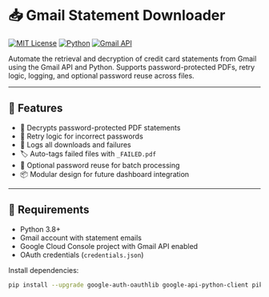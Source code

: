 # 📥 Gmail Statement Downloader


[![MIT License](https://img.shields.io/badge/license-MIT-blue.svg)](LICENSE)
[![Python](https://img.shields.io/badge/python-3.8%2B-blue.svg)](https://www.python.org/downloads/)
[![Gmail API](https://img.shields.io/badge/Gmail%20API-enabled-green.svg)](https://developers.google.com/gmail/api)


Automate the retrieval and decryption of credit card statements from Gmail using the Gmail API and Python. Supports password-protected PDFs, retry logic, logging, and optional password reuse across files.

---

## 🚀 Features

- 🔐 Decrypts password-protected PDF statements
- 🔁 Retry logic for incorrect passwords
- 📝 Logs all downloads and failures
- 🏷️ Auto-tags failed files with `_FAILED.pdf`
- 🧠 Optional password reuse for batch processing
- 📦 Modular design for future dashboard integration

---

## 🧰 Requirements

- Python 3.8+
- Gmail account with statement emails
- Google Cloud Console project with Gmail API enabled
- OAuth credentials (`credentials.json`)

Install dependencies:

```bash
pip install --upgrade google-auth-oauthlib google-api-python-client pikepdf